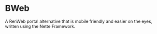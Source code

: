 # BWeb
A RenWeb portal alternative that is mobile friendly and easier on the eyes, written using the Nette Framework.
